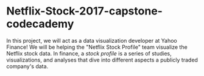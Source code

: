 # Netflix-Stock-2017-capstone-codecademy
In this project, we will act as a data visualization developer at Yahoo Finance! We will be helping the "Netflix Stock Profile" team visualize the Netflix stock data. In finance, a _stock profile_ is a series of studies, visualizations, and analyses that dive into different aspects a publicly traded company's data. 
